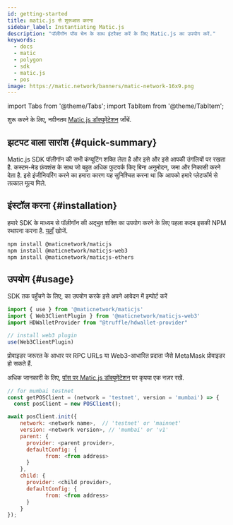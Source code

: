 ```yaml
---
id: getting-started
title: matic.js से शुरूआत करना
sidebar_label: Instantiating Matic.js
description: "पॉलीगॉन पॉस चेन के साथ इंटरैक्ट करें के लिए Matic.js का उपयोग करें."
keywords:
  - docs
  - matic
  - polygon
  - sdk
  - matic.js
  - pos
image: https://matic.network/banners/matic-network-16x9.png
---
```


import Tabs from '@theme/Tabs';
import TabItem from '@theme/TabItem';

शुरू करने के लिए, नवीनतम [Matic.js डॉक्यूमेंटेशन](/docs/develop/ethereum-polygon/matic-js/get-started) जाँचें.

## झटपट वाला सारांश {#quick-summary}

Matic.js SDK पॉलीगॉन की सभी कंप्यूटिंग शक्ति लेता है और इसे और इसे आपकी उंगलियों पर रखता है. कस्टम-मेड फ़ंक्शंस के साथ जो बहुत अधिक फुटवर्क किए बिना अनुमोदन, जमा और निकासी करने देता है. इसे इंजीनियरिंग करने का हमारा कारण यह सुनिश्चित करना था कि आपको हमारे प्लेटफॉर्म से तत्काल मूल्य मिले.

## इंस्टॉल करना {#installation}
हमारे SDK के माध्यम से पॉलीगॉन की अद्भुत शक्ति का उपयोग करने के लिए पहला कदम इसकी NPM स्थापना करना है. [यहाँ](https://www.npmjs.com/package/@maticnetwork/maticjs) खोजें.

```bash
npm install @maticnetwork/maticjs
npm install @maticnetwork/maticjs-web3
npm install @maticnetwork/maticjs-ethers
```

## उपयोग {#usage}
SDK तक पहुँचने के लिए, का उपयोग करके इसे अपने आवेदन में इम्पोर्ट करें
```js
import { use } from '@maticnetwork/maticjs'
import { Web3ClientPlugin } from '@maticnetwork/maticjs-web3'
import HDWalletProvider from "@truffle/hdwallet-provider"

// install web3 plugin
use(Web3ClientPlugin)
```

प्रोवाइडर जरूरत के आधार पर RPC URLs या Web3-आधारित प्रदाता जैसे MetaMask प्रोवाइडर हो सकते हैं.

अधिक जानकारी के लिए, [पॉस पर Matic.js डॉक्यूमेंटेशन](https://maticnetwork.github.io/matic.js/docs/pos/) पर कृपया एक नज़र रखें.

```js
// for mumbai testnet
const getPOSClient = (network = 'testnet', version = 'mumbai') => {
  const posClient = new POSClient();

await posClient.init({
    network: <network name>,  // 'testnet' or 'mainnet'
    version: <network version>, // 'mumbai' or 'v1'
    parent: {
      provider: <parent provider>,
      defaultConfig: {
            from: <from address>
      }
    },
    child: {
      provider: <child provider>,
      defaultConfig: {
            from: <from address>
      }
    }
});
```
